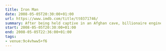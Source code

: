 ```yaml
---
title: Iron Man
date: 2008-05-05T20:30:00+01:00
url: https://www.imdb.com/title/tt0371746/
summary: After being held captive in an Afghan cave, billionaire engineer Tony Stark creates a unique weaponised suit of armor to fight evil.
start: 2008-05-05T20:30:00+01:00
end: 2008-05-05T22:36:00+01:00
tags:
- venue:9c4vhww5+f6
---
```

